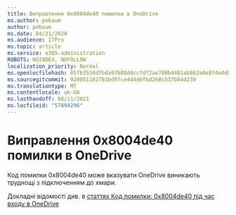 ```yaml
---
title: Виправлення 0x8004de40 помилки в OneDrive
ms.author: pebaum
author: pebaum
ms.date: 04/21/2020
ms.audience: ITPro
ms.topic: article
ms.service: o365-administration
ROBOTS: NOINDEX, NOFOLLOW
localization_priority: Normal
ms.openlocfilehash: 05fb353dd7bda97b88d4ccfdf2ae708b4401ab862a8e8f4e4d0246b75011cad0
ms.sourcegitcommit: 920051182781bd97ce4d4d6fbd268cb37b84d239
ms.translationtype: MT
ms.contentlocale: uk-UA
ms.lasthandoff: 08/11/2021
ms.locfileid: "57894296"
---
```

# <a name="fix-0x8004de40-error-in-onedrive"></a>Виправлення 0x8004de40 помилки в OneDrive

Код помилки 0x8004de40 може вказувати OneDrive виникають труднощі з підключенням до хмари. 

Докладні відомості див. в [статтях Код помилки: 0x8004de40 під час входу в OneDrive](https://docs.microsoft.com/sharepoint/troubleshoot/administration/error-0x8004de40-in-onedrive)